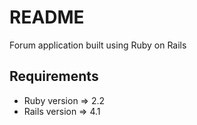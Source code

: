 # README

Forum application built using Ruby on Rails

## Requirements

* Ruby version => 2.2
* Rails version => 4.1
